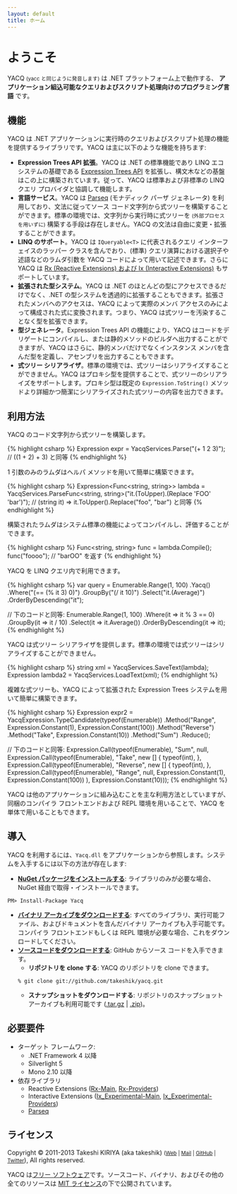 ```yaml
---
layout: default
title: ホーム
---
```


# ようこそ

YACQ <small>(yacc と同じように発音します)</small> は .NET プラットフォーム上で動作する、 **アプリケーション組込可能なクエリおよびスクリプト処理向けのプログラミング言語** です。

## 機能

YACQ は .NET アプリケーションに実行時のクエリおよびスクリプト処理の機能を提供するライブラリです。YACQ は主に以下のような機能を持ちます:

* **Expression Trees API 拡張**。YACQ は .NET の標準機能であり LINQ エコシステムの基礎である [Expression Trees API](http://msdn.microsoft.com/ja-jp/library/bb397951.aspx) を拡張し、構文木などの基盤はこの上に構築されています。従って、YACQ は標準および非標準の LINQ クエリ プロバイダと協調して機能します。
* **言語サービス**。YACQ は [Parseq](https://github.com/linerlock/parseq) (モナディック パーザ ジェネレータ) を利用しており、文法に従ってソース コード文字列から式ツリーを構築することができます。標準の環境では、文字列から実行時に式ツリーを <small>(外部プロセスを用いずに)</small> 構築する手段は存在しません。YACQ の文法は自由に変更・拡張することができます。
* **LINQ のサポート**。YACQ は `IQueryable<T>` に代表されるクエリ インターフェイスのラッパー クラスを含んでおり、(標準) クエリ演算における選択子や述語などのラムダ引数を YACQ コードによって用いて記述できます。さらに YACQ は [Rx (Reactive Extensions) および Ix (Interactive Extensions)](https://rx.codeplex.com/) もサポートしています。
* **拡張された型システム**。YACQ は .NET のほとんどの型にアクセスできるだけでなく、.NET の型システムを透過的に拡張することもできます。拡張されたメンバへのアクセスは、YACQ によって実際のメンバ アクセスのみによって構成された式に変換されます。つまり、YACQ は式ツリーを汚染することなく型を拡張できます。
* **型ジェネレータ**。Expression Trees API の機能により、YACQ はコードをデリゲートにコンパイルし、または静的メソッドのビルダへ出力することができますが、YACQ はさらに、静的メンバだけでなくインスタンス メンバを含んだ型を定義し、アセンブリを出力することもできます。
* **式ツリー シリアライザ**。標準の環境では、式ツリーはシリアライズすることができません。YACQ はプロキシ型を提供することで、式ツリーのシリアライズをサポートします。プロキシ型は既定の `Expression.ToString()` メソッドより詳細かつ簡潔にシリアライズされた式ツリーの内容を出力できます。

## 利用方法

YACQ のコード文字列から式ツリーを構築します。

{% highlight csharp %}
Expression expr =
    YacqServices.Parse("(+ 1 2 3)");
    // ((1 + 2) + 3) と同等
{% endhighlight %}

1 引数のみのラムダはヘルパ メソッドを用いて簡単に構築できます。

{% highlight csharp %}
Expression<Func<string, string>> lambda =
    YacqServices.ParseFunc<string, string>("it.(ToUpper).(Replace 'FOO' 'bar')");
    // (string it) => it.ToUpper().Replace("foo", "bar") と同等
{% endhighlight %}

構築されたラムダはシステム標準の機能によってコンパイルし、評価することができます。

{% highlight csharp %}
Func<string, string> func = lambda.Compile();
func("foooo"); // "barOO" を返す
{% endhighlight %}

YACQ を LINQ クエリ内で利用できます。

{% highlight csharp %}
var query = Enumerable.Range(1, 100)
    .Yacq()
    .Where("(== (% it 3) 0)")
    .GroupBy("(/ it 10)")
    .Select("it.(Average)")
    .OrderByDescending("it");

// 下のコードと同等:
Enumerable.Range(1, 100)
    .Where(it => it % 3 == 0)
    .GroupBy(it => it / 10)
    .Select(it => it.Average())
    .OrderByDescending(it => it);
{% endhighlight %}

YACQ は式ツリー シリアライザを提供します。標準の環境では式ツリーはシリアライズすることができません。

{% highlight csharp %}
string xml = YacqServices.SaveText(lambda);
Expression lambda2 = YacqServices.LoadText(xml);
{% endhighlight %}

複雑な式ツリーも、YACQ によって拡張された Expression Trees システムを用いて簡単に構築できます。

{% highlight csharp %}
Expression expr2 = YacqExpression.TypeCandidate(typeof(Enumerable))
    .Method("Range", Expression.Constant(1), Expression.Constant(100))
    .Method("Reverse")
    .Method("Take", Expression.Constant(10))
    .Method("Sum")
    .Reduce();

// 下のコードと同等:
Expression.Call(typeof(Enumerable), "Sum", null,
    Expression.Call(typeof(Enumerable), "Take", new [] { typeof(int), },
        Expression.Call(typeof(Enumerable), "Reverse", new [] { typeof(int), },
            Expression.Call(typeof(Enumerable), "Range", null, Expression.Constant(1), Expression.Constant(100))
        ), Expression.Constant(10)));
{% endhighlight %}

YACQ は他のアプリケーションに組み込むことを主な利用方法としていますが、同梱のコンパイラ フロントエンドおよび REPL 環境を用いることで、YACQ を単体で用いることもできます。

## 導入

YACQ を利用するには、`Yacq.dll` をアプリケーションから参照します。システムを入手するには以下の方法が存在します:

* **[NuGet パッケージをインストールする](http://nuget.org/packages/Yacq)**: ライブラリのみが必要な場合、NuGet 経由で取得・インストールできます。<br />
```
PM> Install-Package Yacq
```
* **[バイナリ アーカイブをダウンロードする](http://yacq.net/download)**: すべてのライブラリ、実行可能ファイル、およびドキュメントを含んだバイナリ アーカイブも入手可能です。コンパイラ フロントエンドもしくは REPL 環境が必要な場合、これをダウンロードしてください。
* **[ソースコードをダウンロードする](https://github.com/takeshik/yacq)**: GitHub からソース コードを入手できます。
    * **リポジトリを clone する**: YACQ のリポジトリを clone できます。<br />
    ```
    % git clone git://github.com/takeshik/yacq.git
    ```
    * **スナップショットをダウンロードする**: リポジトリのスナップショット アーカイブも利用可能です ([.tar.gz](https://github.com/takeshik/yacq/tarball/master) | [.zip](https://github.com/takeshik/yacq/zipball/master))。

## 必要要件

* ターゲット フレームワーク:
    * .NET Framework 4 以降
    * Silverlight 5
    * Mono 2.10 以降
* 依存ライブラリ
    * Reactive Extensions ([Rx-Main](http://nuget.org/packages/Rx-Main), [Rx-Providers](http://nuget.org/packages/Rx-Providers))
    * Interactive Extensions ([Ix\_Experimental-Main](http://nuget.org/packages/Ix_Experimental-Main), [Ix_Experimental-Providers](http://nuget.org/packages/Ix_Experimental-Providers))
    * [Parseq](http://nuget.org/packages/Parseq)

## ライセンス

Copyright &copy; 2011-2013 Takeshi KIRIYA (aka takeshik) <small>([Web](http://www.takeshik.org/) | [Mail](mailto:takeshik_AT_yacq_DOT_net) | [GitHub](https://github.com/takeshik) | [Twitter](https://twitter.com/takeshik)</small>), All rights reserved.

YACQ は[フリー ソフトウェア](http://www.gnu.org/philosophy/free-sw.html)です。ソースコード、バイナリ、およびその他の全てのリソースは [MIT ライセンス](https://github.com/takeshik/yacq/blob/master/LICENSE.txt)の下で公開されています。
<!-- vim:set ft=markdown fenc=utf-8 ts=4 sw=4 sts=4 et: -->
